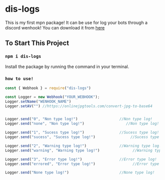 # dis-logs

This is my first mpn package!
It can be use for log your bots through a discord wenhook! You can download it from [here](https://www.npmjs.com/package/dis-logs)

## To Start This Project

### `npm i dis-logs`

Install the package by running the command in your terminal.

### `how to use!`

```js
const { Webhook } = require("dis-logs")

const Logger = new Webhook("YOUR_WEBHOOK");
Logger.setName("WENHOOK_NAME")
Logger.setAV("") //https://onlinejpgtools.com/convert-jpg-to-base64


Logger.send("0", "Non type log!")                   //Non type log!
Logger.send("none", "Non type log!")                   //Non type log!

Logger.send("1", "Sucess type log!")                //Sucess type log!
Logger.send("sucess", "Sucess type log!")                //Sucess type log!

Logger.send("2", "Warning type log!")               //Warning type log!
Logger.send("warning", "Warning type log!")               //Warning type log!

Logger.send("3", "Error type log!")                 //Error type log!
Logger.send("errored", "Error type log!")                 //Error type log!

Logger.send("None type log!")                       //None type log!
```